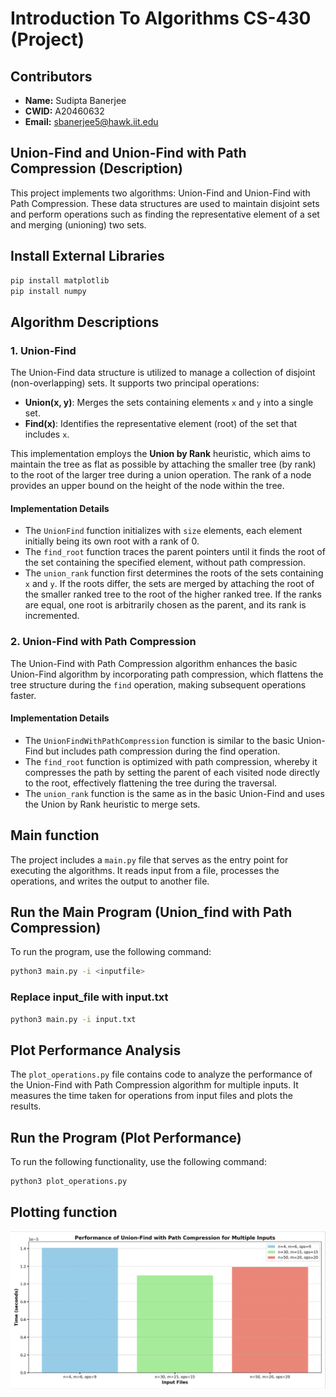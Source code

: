 # Introduction To Algorithms CS-430 (Project)

## Contributors

- **Name:** Sudipta Banerjee
- **CWID:** A20460632
- **Email:** sbanerjee5@hawk.iit.edu

## Union-Find and Union-Find with Path Compression (Description)

This project implements two algorithms: Union-Find and Union-Find with Path Compression. These data structures are used to maintain disjoint sets and perform operations such as finding the representative element of a set and merging (unioning) two sets.

## Install External Libraries

```bash
pip install matplotlib
pip install numpy
```

## Algorithm Descriptions

### 1. Union-Find

The Union-Find data structure is utilized to manage a collection of disjoint (non-overlapping) sets. It supports two principal operations:

- **Union(x, y)**: Merges the sets containing elements `x` and `y` into a single set.
- **Find(x)**: Identifies the representative element (root) of the set that includes `x`.

This implementation employs the **Union by Rank** heuristic, which aims to maintain the tree as flat as possible by attaching the smaller tree (by rank) to the root of the larger tree during a union operation. The rank of a node provides an upper bound on the height of the node within the tree.

#### Implementation Details

- The `UnionFind` function initializes with `size` elements, each element initially being its own root with a rank of 0.
- The `find_root` function traces the parent pointers until it finds the root of the set containing the specified element, without path compression.
- The `union_rank` function first determines the roots of the sets containing `x` and `y`. If the roots differ, the sets are merged by attaching the root of the smaller ranked tree to the root of the higher ranked tree. If the ranks are equal, one root is arbitrarily chosen as the parent, and its rank is incremented.

### 2. Union-Find with Path Compression

The Union-Find with Path Compression algorithm enhances the basic Union-Find algorithm by incorporating path compression, which flattens the tree structure during the `find` operation, making subsequent operations faster.

#### Implementation Details

- The `UnionFindWithPathCompression` function is similar to the basic Union-Find but includes path compression during the find operation.
- The `find_root` function is optimized with path compression, whereby it compresses the path by setting the parent of each visited node directly to the root, effectively flattening the tree during the traversal.
- The `union_rank` function is the same as in the basic Union-Find and uses the Union by Rank heuristic to merge sets.

## Main function

The project includes a `main.py` file that serves as the entry point for executing the algorithms. It reads input from a file, processes the operations, and writes the output to another file.

## Run the Main Program (Union_find with Path Compression)

To run the program, use the following command:

```bash
python3 main.py -i <inputfile>
```

### Replace input_file with input.txt

```bash
python3 main.py -i input.txt
```

## Plot Performance Analysis

The `plot_operations.py` file contains code to analyze the performance of the Union-Find with Path Compression algorithm for multiple inputs. It measures the time taken for operations from input files and plots the results.

## Run the Program (Plot Performance)

To run the following functionality, use the following command:

```bash
python3 plot_operations.py
```

## Plotting function

![Plot_Union_Find_By_Path_Compression](images/Graph.png)
